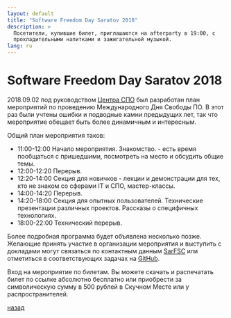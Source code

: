 ```yaml
---
layout: default
title: "Software Freedom Day Saratov 2018"
description: >
  Посетители, купившие билет, приглашаются на afterparty в 19:00, с
  прохладительными напитками и зажигательной музыкой.
lang: ru
---
```


# [](#header-1) Software Freedom Day Saratov 2018

2018.09.02 под руководством [Центра СПО](https://sarfsc.ru) был
разработан план мероприятий по проведению
Международного Дня Свободы ПО. В этот раз были учтены ошибки и
подводные камни предыдущих лет, так что мероприятие обещает быть
более динамичным и интересным.

Общий план мероприятия таков:

* 11:00-12:00 Начало мероприятия. Знакомство. - есть время пообщаться с
  пришедшими, посмотреть на место и обсудить общие темы.
* 12:00-12:20 Перерыв.
* 12:20-14:00 Секция для новичков - лекции и демонстрации для тех, кто
  не знаком со сферами IT и СПО, мастер-классы.
* 14:00-14:20 Перерыв.
* 14:20-18:00 Секция для опытных пользователей. Технические презентации
  различных проектов. Рассказы о специфичных технологиях.
* 18:00-22:00 Технический перерыв. 
<!-- А на самом деле afterparty в 19:00, с
  прохладительными напитками и зажигательной музыкой. -->

Более подробная программа будет объявлена несколько позже. Желающие
принять участие в организации мероприятия и выступить с докладами
могут связаться по контактным данным [SarFSC](https://sarfsc.ru/) или
отметиться в соответствующих задачах на
[GitHub](https://github.com/boringplace).

Вход на мероприятие по билетам. Вы можете скачать и распечатать билет
по ссылке абсолютно бесплатно или приобрести за символическую сумму в
500 рублей в Скучном Месте или у распространителей.

[назад](../events/)

